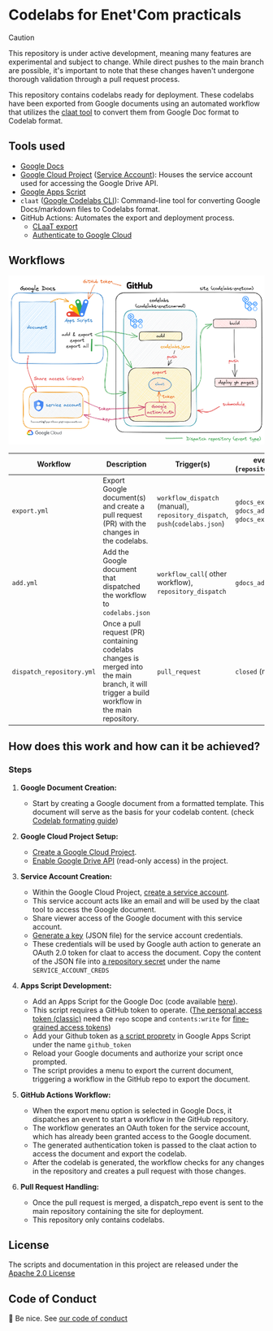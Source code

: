 # Codelabs for Enet'Com practicals

>[!CAUTION]
>
> This repository is under active development, meaning many features are experimental and subject to change. While direct pushes to the main branch are possible, it's important to note that these changes haven't undergone thorough validation through a pull request process.

This repository contains codelabs ready for deployment. These codelabs have been exported from Google documents using an automated workflow that utilizes the [claat tool](https://github.com/googlecodelabs/tools) to convert them from Google Doc format to Codelab format.

## Tools used

* [Google Docs](https://docs.google.com/)
* [Google Cloud Project](https://developers.google.com/workspace/guides/create-project) ([Service Account](https://cloud.google.com/iam/docs/service-account-overview)): Houses the service account used for accessing the Google Drive API.
* [Google Apps Script](https://developers.google.com/apps-script/guides/docs)
* `claat`  ([Google Codelabs CLI](https://github.com/googlecodelabs/tools)): Command-line tool for converting Google Docs/markdown files to Codelabs format.
* GitHub Actions: Automates the export and deployment process.
  * [CLaaT export](https://github.com/marketplace/actions/claat-export)
  * [Authenticate to Google Cloud](https://github.com/marketplace/actions/authenticate-to-google-cloud)

## Workflows

![A diagra than explain the workflows and how they're dispated between repositories and Google document](assets/enetcom-codelabs_workflows_v1.png)

| Workflow                | Description                                                                                                        | Trigger(s)                                                           | event_type (`repository_dispatch`)          |
|-------------------------|--------------------------------------------------------------------------------------------------------------------|----------------------------------------------------------------------|-------------------------------------------|
| `export.yml`              | Export Google document(s) and create a pull request (PR) with the changes in the codelabs.                                             | `workflow_dispatch` (manual), `repository_dispatch`, `push`(`codelabs.json`) | `gdocs_export`, `gdocs_add`, `gdocs_export_all` |
| `add.yml`                 | Add the Google document that dispatched the workflow to `codelabs.json`                                               | `workflow_call`( other workflow), `repository_dispatch`                  | `gdocs_add`                                 |
| `dispatch_repository.yml` | Once a pull request (PR) containing codelabs changes is merged into the main branch, it will trigger a build workflow in the main repository. | `pull_request`                                                         | `closed` (merged)                           |

## How does this work and how can it be achieved?

### Steps

1. **Google Document Creation:**
    * Start by creating a Google document from a formatted template. This document will serve as the basis for your codelab content. (check [Codelab formating guide](https://github.com/googlecodelabs/tools?tab=readme-ov-file#ok-how-do-i-use-it))
2. **Google Cloud Project Setup:**
    * [Create a Google Cloud Project](https://developers.google.com/workspace/guides/create-project).
    * [Enable Google Drive API](https://support.google.com/googleapi/answer/6158841?hl=en) (read-only access) in the project.

3. **Service Account Creation:**
    * Within the Google Cloud Project, [create a service account](https://cloud.google.com/iam/docs/service-accounts-create).
    * This service account acts like an email and will be used by the claat tool to access the Google document.
    * Share viewer access of the Google document with this service account.
    * [Generate a key](https://cloud.google.com/iam/docs/keys-create-delete) (JSON file) for the service account credentials.
    * These credentials will be used by Google auth action to generate an OAuth 2.0 token for claat to access the document. Copy the content of the JSON file into [a repository secret](https://docs.github.com/en/actions/security-guides/using-secrets-in-github-actions#creating-secrets-for-a-repository) under the name `SERVICE_ACCOUNT_CREDS`
4. **Apps Script Development:**
    * Add an Apps Script for the Google Doc (code available [here](google-apps-scripts/code.gs)).
    * This script requires a GitHub token to operate. ([The personal access token (classic)](https://docs.github.com/en/authentication/keeping-your-account-and-data-secure/managing-your-personal-access-tokens#creating-a-personal-access-token-classic) need the `repo` scope  and `contents:write` for [fine-grained access tokens](https://docs.github.com/en/authentication/keeping-your-account-and-data-secure/managing-your-personal-access-tokens#creating-a-fine-grained-personal-access-token))
    * Add your Github token as [a script proprety](https://developers.google.com/apps-script/guides/properties#manage_script_properties_manually) in Google Apps Script under the name `github_token`
    * Reload your Google documents and authorize your script once prompted.
    * The script provides a menu to export the current document, triggering a workflow in the GitHub repo to export the document.
5. **GitHub Actions Workflow:**
    * When the export menu option is selected in Google Docs, it dispatches an event to start a workflow in the GitHub repository.
    * The workflow generates an OAuth token for the service account, which has already been granted access to the Google document.
    * The generated authentication token is passed to the claat action to access the document and export the codelab.
    * After the codelab is generated, the workflow checks for any changes in the repository and creates a pull request with those changes.
6. **Pull Request Handling:**
    * Once the pull request is merged, a dispatch_repo event is sent to the main repository containing the site for deployment.
    * This repository only contains codelabs.

## License

The scripts and documentation in this project are released under the [Apache 2.0 License](LICENSE)

## Code of Conduct

:wave: Be nice. See [our code of conduct](.github/CODE_OF_CONDUCT.md)
